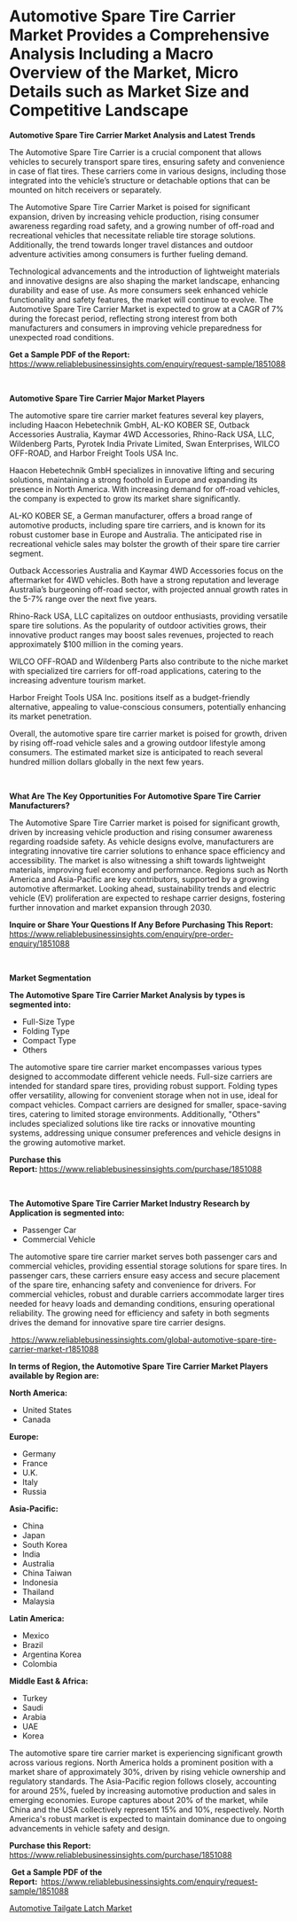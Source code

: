 <p><h1>Automotive Spare Tire Carrier Market Provides a Comprehensive Analysis Including a Macro Overview of the Market, Micro Details such as Market Size and Competitive Landscape</h1></p><p><strong>Automotive Spare Tire Carrier Market Analysis and Latest Trends</strong></p>
<p><p>The Automotive Spare Tire Carrier is a crucial component that allows vehicles to securely transport spare tires, ensuring safety and convenience in case of flat tires. These carriers come in various designs, including those integrated into the vehicle’s structure or detachable options that can be mounted on hitch receivers or separately.</p><p>The Automotive Spare Tire Carrier Market is poised for significant expansion, driven by increasing vehicle production, rising consumer awareness regarding road safety, and a growing number of off-road and recreational vehicles that necessitate reliable tire storage solutions. Additionally, the trend towards longer travel distances and outdoor adventure activities among consumers is further fueling demand.</p><p>Technological advancements and the introduction of lightweight materials and innovative designs are also shaping the market landscape, enhancing durability and ease of use. As more consumers seek enhanced vehicle functionality and safety features, the market will continue to evolve. The Automotive Spare Tire Carrier Market is expected to grow at a CAGR of 7% during the forecast period, reflecting strong interest from both manufacturers and consumers in improving vehicle preparedness for unexpected road conditions.</p></p>
<p><strong>Get a Sample PDF of the Report:&nbsp;</strong> <a href="https://www.reliablebusinessinsights.com/enquiry/request-sample/1851088?utm_campaign=63&utm_medium=2&utm_source=Github&utm_content=ia&utm_term=07012025&utm_id=automotive-spare-tire-carrier">https://www.reliablebusinessinsights.com/enquiry/request-sample/1851088</a></p>
<p>&nbsp;</p>
<p><strong>Automotive Spare Tire Carrier Major Market Players</strong></p>
<p><p>The automotive spare tire carrier market features several key players, including Haacon Hebetechnik GmbH, AL-KO KOBER SE, Outback Accessories Australia, Kaymar 4WD Accessories, Rhino-Rack USA, LLC, Wildenberg Parts, Pyrotek India Private Limited, Swan Enterprises, WILCO OFF-ROAD, and Harbor Freight Tools USA Inc. </p><p>Haacon Hebetechnik GmbH specializes in innovative lifting and securing solutions, maintaining a strong foothold in Europe and expanding its presence in North America. With increasing demand for off-road vehicles, the company is expected to grow its market share significantly.</p><p>AL-KO KOBER SE, a German manufacturer, offers a broad range of automotive products, including spare tire carriers, and is known for its robust customer base in Europe and Australia. The anticipated rise in recreational vehicle sales may bolster the growth of their spare tire carrier segment.</p><p>Outback Accessories Australia and Kaymar 4WD Accessories focus on the aftermarket for 4WD vehicles. Both have a strong reputation and leverage Australia’s burgeoning off-road sector, with projected annual growth rates in the 5-7% range over the next five years.</p><p>Rhino-Rack USA, LLC capitalizes on outdoor enthusiasts, providing versatile spare tire solutions. As the popularity of outdoor activities grows, their innovative product ranges may boost sales revenues, projected to reach approximately $100 million in the coming years.</p><p>WILCO OFF-ROAD and Wildenberg Parts also contribute to the niche market with specialized tire carriers for off-road applications, catering to the increasing adventure tourism market.</p><p>Harbor Freight Tools USA Inc. positions itself as a budget-friendly alternative, appealing to value-conscious consumers, potentially enhancing its market penetration. </p><p>Overall, the automotive spare tire carrier market is poised for growth, driven by rising off-road vehicle sales and a growing outdoor lifestyle among consumers. The estimated market size is anticipated to reach several hundred million dollars globally in the next few years.</p></p>
<p>&nbsp;</p>
<p><strong>What Are The Key Opportunities For Automotive Spare Tire Carrier Manufacturers?</strong></p>
<p><p>The Automotive Spare Tire Carrier market is poised for significant growth, driven by increasing vehicle production and rising consumer awareness regarding roadside safety. As vehicle designs evolve, manufacturers are integrating innovative tire carrier solutions to enhance space efficiency and accessibility. The market is also witnessing a shift towards lightweight materials, improving fuel economy and performance. Regions such as North America and Asia-Pacific are key contributors, supported by a growing automotive aftermarket. Looking ahead, sustainability trends and electric vehicle (EV) proliferation are expected to reshape carrier designs, fostering further innovation and market expansion through 2030.</p></p>
<p><strong>Inquire or Share Your Questions If Any Before Purchasing This Report:</strong> <a href="https://www.reliablebusinessinsights.com/enquiry/pre-order-enquiry/1851088?utm_campaign=63&utm_medium=2&utm_source=Github&utm_content=ia&utm_term=07012025&utm_id=automotive-spare-tire-carrier">https://www.reliablebusinessinsights.com/enquiry/pre-order-enquiry/1851088</a></p>
<p>&nbsp;</p>
<p><strong>Market Segmentation</strong></p>
<p><strong>The Automotive Spare Tire Carrier Market Analysis by types is segmented into:</strong></p>
<p><ul><li>Full-Size Type</li><li>Folding Type</li><li>Compact Type</li><li>Others</li></ul></p>
<p><p>The automotive spare tire carrier market encompasses various types designed to accommodate different vehicle needs. Full-size carriers are intended for standard spare tires, providing robust support. Folding types offer versatility, allowing for convenient storage when not in use, ideal for compact vehicles. Compact carriers are designed for smaller, space-saving tires, catering to limited storage environments. Additionally, "Others" includes specialized solutions like tire racks or innovative mounting systems, addressing unique consumer preferences and vehicle designs in the growing automotive market.</p></p>
<p><strong>Purchase this Report:&nbsp;</strong><a href="https://www.reliablebusinessinsights.com/purchase/1851088?utm_campaign=63&utm_medium=2&utm_source=Github&utm_content=ia&utm_term=07012025&utm_id=automotive-spare-tire-carrier">https://www.reliablebusinessinsights.com/purchase/1851088</a></p>
<p>&nbsp;</p>
<p><strong>The Automotive Spare Tire Carrier Market Industry Research by Application is segmented into:</strong></p>
<p><ul><li>Passenger Car</li><li>Commercial Vehicle</li></ul></p>
<p><p>The automotive spare tire carrier market serves both passenger cars and commercial vehicles, providing essential storage solutions for spare tires. In passenger cars, these carriers ensure easy access and secure placement of the spare tire, enhancing safety and convenience for drivers. For commercial vehicles, robust and durable carriers accommodate larger tires needed for heavy loads and demanding conditions, ensuring operational reliability. The growing need for efficiency and safety in both segments drives the demand for innovative spare tire carrier designs.</p></p>
<p><a href="https://www.reliablebusinessinsights.com/global-automotive-spare-tire-carrier-market-r1851088?utm_campaign=63&utm_medium=2&utm_source=Github&utm_content=ia&utm_term=07012025&utm_id=automotive-spare-tire-carrier">&nbsp;https://www.reliablebusinessinsights.com/global-automotive-spare-tire-carrier-market-r1851088</a></p>
<p><strong>In terms of Region, the Automotive Spare Tire Carrier Market Players available by Region are:</strong></p>
<p>
    <p> <strong> North America: </strong>
        <ul>
            <li>United States</li>
            <li>Canada</li>
        </ul>
        </p> 
    <p> <strong> Europe: </strong>
        <ul>
            <li>Germany</li>
            <li>France</li>
            <li>U.K.</li>
            <li>Italy</li>
            <li>Russia</li>
        </ul>
        </p> 
    <p> <strong> Asia-Pacific: </strong>
        <ul>
            <li>China</li>
            <li>Japan</li>
            <li>South Korea</li>
            <li>India</li>
            <li>Australia</li>
            <li>China Taiwan</li>
            <li>Indonesia</li>
            <li>Thailand</li>
            <li>Malaysia</li>
        </ul>
        </p> 
    <p> <strong> Latin America: </strong>
        <ul>
            <li>Mexico</li>
            <li>Brazil</li>
            <li>Argentina Korea</li>
            <li>Colombia</li>
        </ul>
        </p> 
    <p> <strong> Middle East & Africa: </strong>
        <ul>
            <li>Turkey</li>
            <li>Saudi</li>
            <li>Arabia</li>
            <li>UAE</li>
            <li>Korea</li>
        </ul>
    </p>
    </p>
<p><p>The automotive spare tire carrier market is experiencing significant growth across various regions. North America holds a prominent position with a market share of approximately 30%, driven by rising vehicle ownership and regulatory standards. The Asia-Pacific region follows closely, accounting for around 25%, fueled by increasing automotive production and sales in emerging economies. Europe captures about 20% of the market, while China and the USA collectively represent 15% and 10%, respectively. North America's robust market is expected to maintain dominance due to ongoing advancements in vehicle safety and design.</p></p>
<p><strong>Purchase this Report: </strong><a href="https://www.reliablebusinessinsights.com/purchase/1851088?utm_campaign=63&utm_medium=2&utm_source=Github&utm_content=ia&utm_term=07012025&utm_id=automotive-spare-tire-carrier">https://www.reliablebusinessinsights.com/purchase/1851088</a></p>
<p>&nbsp;<strong>Get a Sample PDF of the Report:&nbsp;&nbsp;</strong><a href="https://www.reliablebusinessinsights.com/enquiry/request-sample/1851088?utm_campaign=63&utm_medium=2&utm_source=Github&utm_content=ia&utm_term=07012025&utm_id=automotive-spare-tire-carrier">https://www.reliablebusinessinsights.com/enquiry/request-sample/1851088</a></p>
<p><strong></strong></p>
<p><p><a href="https://github.com/barnickclara79/Market-Research-Report-List-1/blob/main/automotive-tailgate-latch-market.md?utm_campaign=63&utm_medium=2&utm_source=Github&utm_content=ia&utm_term=07012025&utm_id=automotive-spare-tire-carrier">Automotive Tailgate Latch Market</a></p></p>